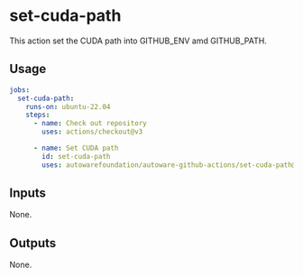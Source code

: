 # set-cuda-path

This action set the CUDA path into GITHUB_ENV amd GITHUB_PATH.

## Usage

```yaml
jobs:
  set-cuda-path:
    runs-on: ubuntu-22.04
    steps:
      - name: Check out repository
        uses: actions/checkout@v3

      - name: Set CUDA path
        id: set-cuda-path
        uses: autowarefoundation/autoware-github-actions/set-cuda-path@v1
```

## Inputs

None.

## Outputs

None.
